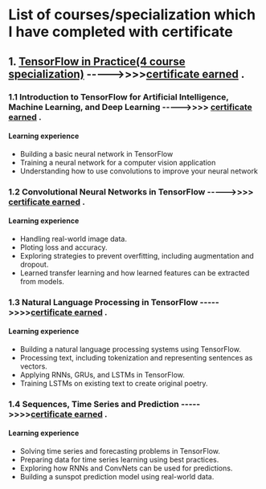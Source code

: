 # List of courses/specialization which I have completed with certificate










## 1. [TensorFlow in Practice(4 course specialization)](https://www.coursera.org/specializations/tensorflow-in-practice?specialization=advanced-machine-learning-tensorflow-gcp)   ----->>>>[certificate earned](https://www.coursera.org/account/accomplishments/specialization/certificate/DT7F89MZD5BR) .




###  1.1 Introduction to TensorFlow for Artificial Intelligence, Machine Learning, and Deep Learning   ----->>>>   [certificate earned](https://www.coursera.org/account/accomplishments/certificate/83NHE6LMENNF) .

#### Learning experience
* Building a basic neural network in TensorFlow
* Training a neural network for a computer vision application
* Understanding how to use convolutions to improve your neural network


###  1.2 Convolutional Neural Networks in TensorFlow   ----->>>>   [certificate earned](https://www.coursera.org/account/accomplishments/certificate/845QCMNUCYSH) .

####  Learning experience
* Handling real-world image data.
* Ploting loss and accuracy.
* Exploring strategies to prevent overfitting, including augmentation and dropout.
* Learned transfer learning and how learned features can be extracted from models.


### 1.3 Natural Language Processing in TensorFlow  ----->>>>[certificate earned](https://www.coursera.org/account/accomplishments/certificate/ZW8EZHLFFYXW) .

####  Learning experience
* Building a natural language processing systems using TensorFlow.
* Processing text, including tokenization and representing sentences as vectors.
* Applying RNNs, GRUs, and LSTMs in TensorFlow.
* Training LSTMs on existing text to create original poetry.


### 1.4 Sequences, Time Series and Prediction  ----->>>>[certificate earned](https://www.coursera.org/account/accomplishments/certificate/WF9EQ872KPRQ) .

####  Learning experience
* Solving time series and forecasting problems in TensorFlow.
* Preparing data for time series learning using best practices.
* Exploring how RNNs and ConvNets can be used for predictions.
* Building a sunspot prediction model using real-world data.

